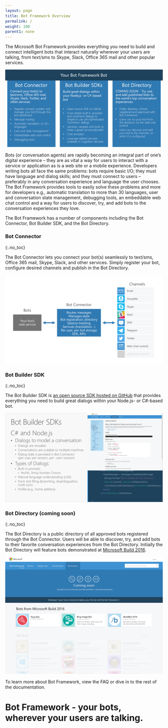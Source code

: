 ```yaml
---
layout: page
title: Bot Framework Overview
permalink: /
weight: 100
parent1: none
---
```




The Microsoft Bot Framework provides everything you need to build and connect intelligent bots that interact naturally wherever your users are talking, from text/sms to Skype, Slack, Office 365 mail and other popular services.

![Bot Framework Diagram](/images/bot_framework_wht_bkgrnd.png)

Bots (or conversation agents) are rapidly becoming an integral part of one’s digital experience – they are as vital a way for users to interact with a service or application as is a web site or a mobile experience. Developers writing bots all face the same problems: bots require basic I/O; they must have language and dialog skills; and they must connect to users – preferably in any conversation experience and language the user chooses. The Bot Framework provides tools to easily solve these problems and more for developers e.g., automatic translation to more than 30 languages, user and conversation state management, debugging tools, an embeddable web chat control and a way for users to discover, try, and add bots to the conversation experiences they love.

The Bot Framework has a number of components including the Bot Connector, Bot Builder SDK, and the Bot Directory.

### Bot Connector
{:.no_toc}

The Bot Connector lets you connect your bot(s) seamlessly to text/sms, Office 365 mail, Skype, Slack, and other services. Simply register your bot, configure desired channels and publish in the Bot Directory. 

![Bot Connector Diagram](/images/bot_connector_diagram.png)

### Bot Builder SDK
{:.no_toc}

The Bot Builder SDK is [an open source SDK hosted on GitHub](https://github/Microsoft/BotBuilder) that provides everything you need to build great dialogs within your Node.js- or C#-based bot.

![Bot Builder SDK](/images/bot_builder_sdk.png)


### Bot Directory (coming soon)
{:.no_toc}

The Bot Directory is a public directory of all approved bots registered through the Bot Connector. Users will be able to discover, try, and add bots to their favorite conversation experiences from the Bot Directory. Initially the Bot Directory will feature bots demonstrated at [Microsoft Build 2016](http://build.microsoft.com/).

![Bot Directory (coming soon)](/images/bot_directory_mock_comingsoon.png)


To learn more about Bot Framework, view the FAQ or dive in to the rest of the documentation.

# Bot Framework - your bots, wherever your users are talking.
